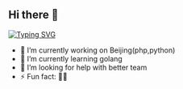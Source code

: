 ## Hi there 👋
[![Typing SVG](https://readme-typing-svg.herokuapp.com?font=Fira+Code&pause=1000&color=2DF2F7&background=FF8E3B00&center=true&vCenter=true&multiline=true&random=true&width=435&lines=%E5%87%A1%E4%BA%8B%E9%A2%84%E5%88%99%E7%AB%8B%EF%BC%8C%E4%B8%8D%E9%A2%84%E5%88%99%E5%BA%9F%E3%80%82)](https://git.io/typing-svg)

- 🔭 I’m currently working on Beijing(php,python)
- 🌱 I’m currently learning golang
- 🤔 I’m looking for help with better team
- ⚡ Fun fact: 🏃‍♂️ 
